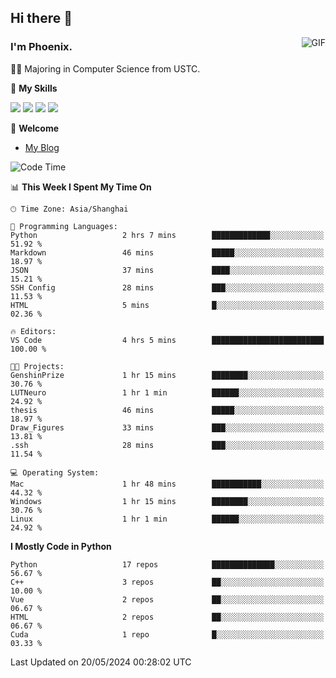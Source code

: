 ## Hi there 👋
<img align="right" alt="GIF" src="https://raw.githubusercontent.com/JoeyBling/JoeyBling/master/pic/pusheencode.gif" />

### I'm Phoenix.

👨‍🎓 Majoring in Computer Science from USTC.

🌟 **My Skills**

![](https://img.shields.io/badge/-Python-3e74a2?style=flat-square&logo=Python&logoColor=fff)
![](https://img.shields.io/badge/-C++-9f62a5?style=flat&logo=cplusplus&logoColor=white)
![](https://img.shields.io/badge/-Linux-185886?style=flat-square&logo=Linux&logoColor=fff)
![](https://img.shields.io/badge/-Rust-ff4136?style=flat-square&logo=Rust&logoColor=fff)

💬 **Welcome**

- [My Blog](https://ysy-phoenix.github.io/)

<!--START_SECTION:waka-->
![Code Time](http://img.shields.io/badge/Code%20Time-732%20hrs%2041%20mins-blue)

📊 **This Week I Spent My Time On** 

```text
🕑︎ Time Zone: Asia/Shanghai

💬 Programming Languages: 
Python                   2 hrs 7 mins        █████████████░░░░░░░░░░░░   51.92 % 
Markdown                 46 mins             █████░░░░░░░░░░░░░░░░░░░░   18.97 % 
JSON                     37 mins             ████░░░░░░░░░░░░░░░░░░░░░   15.21 % 
SSH Config               28 mins             ███░░░░░░░░░░░░░░░░░░░░░░   11.53 % 
HTML                     5 mins              █░░░░░░░░░░░░░░░░░░░░░░░░   02.36 % 

🔥 Editors: 
VS Code                  4 hrs 5 mins        █████████████████████████   100.00 % 

🐱‍💻 Projects: 
GenshinPrize             1 hr 15 mins        ████████░░░░░░░░░░░░░░░░░   30.76 % 
LUTNeuro                 1 hr 1 min          ██████░░░░░░░░░░░░░░░░░░░   24.92 % 
thesis                   46 mins             █████░░░░░░░░░░░░░░░░░░░░   18.97 % 
Draw_Figures             33 mins             ███░░░░░░░░░░░░░░░░░░░░░░   13.81 % 
.ssh                     28 mins             ███░░░░░░░░░░░░░░░░░░░░░░   11.54 % 

💻 Operating System: 
Mac                      1 hr 48 mins        ███████████░░░░░░░░░░░░░░   44.32 % 
Windows                  1 hr 15 mins        ████████░░░░░░░░░░░░░░░░░   30.76 % 
Linux                    1 hr 1 min          ██████░░░░░░░░░░░░░░░░░░░   24.92 % 
```

**I Mostly Code in Python** 

```text
Python                   17 repos            ██████████████░░░░░░░░░░░   56.67 % 
C++                      3 repos             ██░░░░░░░░░░░░░░░░░░░░░░░   10.00 % 
Vue                      2 repos             ██░░░░░░░░░░░░░░░░░░░░░░░   06.67 % 
HTML                     2 repos             ██░░░░░░░░░░░░░░░░░░░░░░░   06.67 % 
Cuda                     1 repo              █░░░░░░░░░░░░░░░░░░░░░░░░   03.33 % 
```




 Last Updated on 20/05/2024 00:28:02 UTC
<!--END_SECTION:waka-->

<!--
**ysy-phoenix/ysy-phoenix** is a ✨ _special_ ✨ repository because its `README.md` (this file) appears on your GitHub profile.

Here are some ideas to get you started:

- 🔭 I’m currently working on ...
- 🌱 I’m currently learning ...
- 👯 I’m looking to collaborate on ...
- 🤔 I’m looking for help with ...
- 💬 Ask me about ...
- 📫 How to reach me: ...
- 😄 Pronouns: ...
- ⚡ Fun fact: ...
-->
